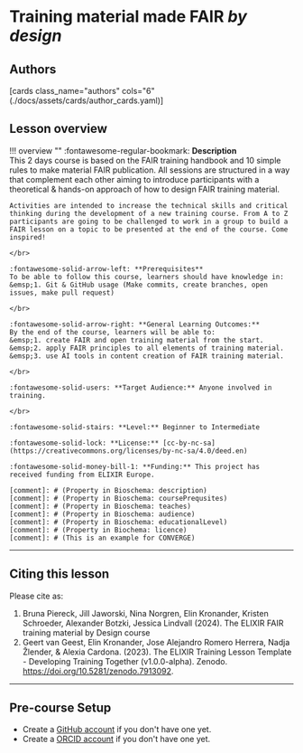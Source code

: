 # Training material made FAIR _by design_

## Authors

[cards class_name="authors" cols="6"(./docs/assets/cards/author_cards.yaml)]


## Lesson overview

!!! overview ""
    :fontawesome-regular-bookmark: **Description**  
    This 2 days course is based on the FAIR training handbook and 10 simple rules to make material FAIR publication. All sessions are structured in a way that complement each other aiming to introduce participants with a theoretical & hands-on approach of how to design FAIR training material.
    
    Activities are intended to increase the technical skills and critical thinking during the development of a new training course. From A to Z participants are going to be challenged to work in a group to build a FAIR lesson on a topic to be presented at the end of the course. Come inspired!
    
    </br>
    
    :fontawesome-solid-arrow-left: **Prerequisites**  
    To be able to follow this course, learners should have knowledge in:  
    &emsp;1. Git & GitHub usage (Make commits, create branches, open issues, make pull request)  
    
    </br>
    
    :fontawesome-solid-arrow-right: **General Learning Outcomes:**  
    By the end of the course, learners will be able to:  
    &emsp;1. create FAIR and open training material from the start.  
    &emsp;2. apply FAIR principles to all elements of training material.  
    &emsp;3. use AI tools in content creation of FAIR training material. 

    </br>
    
    :fontawesome-solid-users: **Target Audience:** Anyone involved in training.

    </br>
    
    :fontawesome-solid-stairs: **Level:** Beginner to Intermediate
    
    :fontawesome-solid-lock: **License:** [cc-by-nc-sa](https://creativecommons.org/licenses/by-nc-sa/4.0/deed.en)
    
    :fontawesome-solid-money-bill-1: **Funding:** This project has received funding from ELIXIR Europe.  

    [comment]: # (Property in Bioschema: description)
    [comment]: # (Property in Bioschema: coursePrequsites)
    [comment]: # (Property in Bioschema: teaches)
    [comment]: # (Property in Bioschema: audience)
    [comment]: # (Property in Bioschema: educationalLevel)
    [comment]: # (Property in Biochema: licence)
    [comment]: # (This is an example for CONVERGE)
    
---
## Citing this lesson

Please cite as:

  1. Bruna Piereck, Jill Jaworski, Nina Norgren, Elin Kronander, Kristen Schroeder, Alexander Botzki, Jessica Lindvall (2024). The ELIXIR FAIR training material by Design course
  2. Geert van Geest, Elin Kronander, Jose Alejandro Romero Herrera, Nadja Žlender, & Alexia Cardona. (2023). The ELIXIR Training Lesson Template - Developing Training Together (v1.0.0-alpha). Zenodo. https://doi.org/10.5281/zenodo.7913092. 

---
## Pre-course Setup

- Create a [GitHub account](https://github.com/) if you don't have one yet.
- Create a [ORCID account](https://orcid.org/) if you don't have one yet. 


